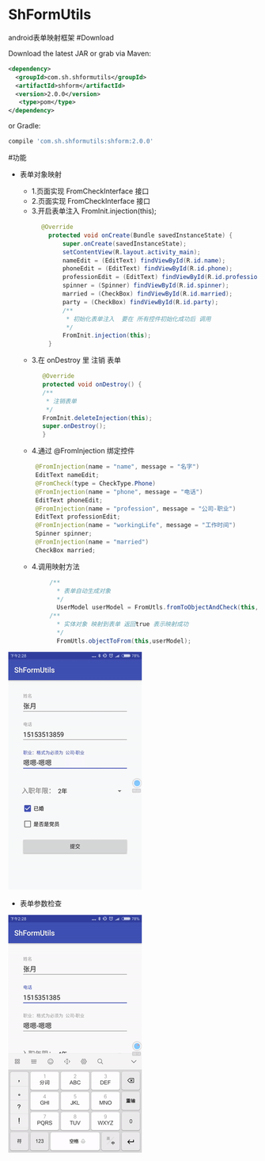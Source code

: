 # ShFormUtils
android表单映射框架
#Download

Download the latest JAR or grab via Maven:
~~~xml
<dependency>
  <groupId>com.sh.shformutils</groupId>
  <artifactId>shform</artifactId>
  <version>2.0.0</version>
   <type>pom</type>
</dependency>
~~~
or Gradle:
~~~gradle
compile 'com.sh.shformutils:shform:2.0.0'
~~~
#功能
* 表单对象映射

   * 1.页面实现 FromCheckInterface 接口
   * 2.页面实现 FromCheckInterface 接口
   * 3.开启表单注入 FromInit.injection(this);
   ~~~java
         @Override
           protected void onCreate(Bundle savedInstanceState) {
               super.onCreate(savedInstanceState);
               setContentView(R.layout.activity_main);
               nameEdit = (EditText) findViewById(R.id.name);
               phoneEdit = (EditText) findViewById(R.id.phone);
               professionEdit = (EditText) findViewById(R.id.profession);
               spinner = (Spinner) findViewById(R.id.spinner);
               married = (CheckBox) findViewById(R.id.married);
               party = (CheckBox) findViewById(R.id.party);
               /**
                * 初始化表单注入  要在 所有控件初始化成功后 调用
                */
               FromInit.injection(this);
           }
   ~~~
   * 3.在 onDestroy 里 注销 表单
        ~~~java
           @Override
           protected void onDestroy() {
           /**
            * 注销表单
            */
           FromInit.deleteInjection(this);
           super.onDestroy();
           }
        ~~~
   * 4.通过 @FromInjection 绑定控件
        ~~~java
         @FromInjection(name = "name", message = "名字")
         EditText nameEdit;
         @FromCheck(type = CheckType.Phone)
         @FromInjection(name = "phone", message = "电话")
         EditText phoneEdit;
         @FromInjection(name = "profession", message = "公司-职业")
         EditText professionEdit;
         @FromInjection(name = "workingLife", message = "工作时间")
         Spinner spinner;
         @FromInjection(name = "married")
         CheckBox married;
        ~~~
   * 4.调用映射方法
        ~~~java
             /**
               * 表单自动生成对象
               */
               UserModel userModel = FromUtls.fromToObjectAndCheck(this,UserModel.class);
             /**
               * 实体对象 映射到表单 返回true 表示映射成功
               */
               FromUtls.objectToFrom(this,userModel);
        ~~~
![](1.gif)
*  表单参数检查

![](2.gif)